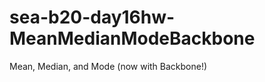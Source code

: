 sea-b20-day16hw-MeanMedianModeBackbone
======================================

Mean, Median, and Mode (now with Backbone!)
